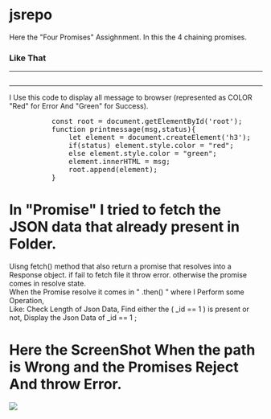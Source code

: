 # jsrepo
Here the "Four Promises" Assighnment. In this the 4 chaining promises. 
<h3>Like That </h3>
<hr>
<img src=""></img>
<hr>
I Use this code to display all message to browser (represented as COLOR "Red" for Error And "Green" for Success).
<pre>
          const root = document.getElementById('root');
          function printmessage(msg,status){
              let element = document.createElement('h3');
              if(status) element.style.color = "red";
              else element.style.color = "green";
              element.innerHTML = msg;
              root.append(element);
          }
</pre>

#  In "Promise" I tried to fetch the JSON data that already present in Folder.
Uisng fetch() method that also return a promise that resolves into a Response object.
if fail to fetch file it throw error. otherwise the promise comes in resolve state. <br>
When the Promise resolve it comes in  " .then()  " where I Perform some Operation, <br>
Like:  Check Length of Json Data, Find either the ( _id == 1 ) is present or not, Display the Json Data of _id == 1 ;

# Here the ScreenShot When the path is Wrong and the Promises Reject And throw Error.
<img src="./ss/error.JPG"></img>



